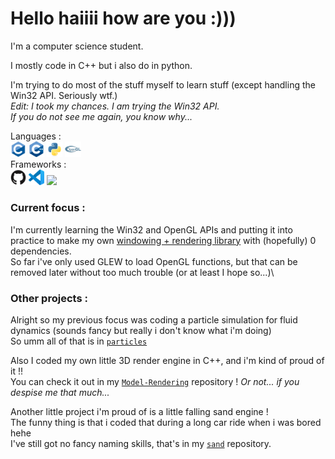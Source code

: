 # Hello haiiii how are you :)))

I'm a computer science student.

I mostly code in C++ but i also do in python.

I'm trying to do most of the stuff myself to learn stuff (except handling the Win32 API. Seriously wtf.)\
<i>Edit: I took my chances. I am trying the Win32 API.<br>
If you do not see me again, you know why...</i>
<br>

Languages :\
<a href=https://en.cppreference.com/w/c/language><img width=5% src=https://raw.githubusercontent.com/devicons/devicon/master/icons/c/c-original.svg></img></a>
<a href=https://en.cppreference.com/w/cpp/language><img width=5% src=https://raw.githubusercontent.com/devicons/devicon/master/icons/cplusplus/cplusplus-original.svg></img></a>
<a href=https://www.python.org/><img width=5% src=https://raw.githubusercontent.com/devicons/devicon/master/icons/python/python-original.svg></img></a>
<a href=https://www.opengl.org/><img width=5% src=https://raw.githubusercontent.com/devicons/devicon/master/icons/opengl/opengl-original.svg></img></a>
<br>
Frameworks :\
<a href=https://github.com/><img width=5% src=https://raw.githubusercontent.com/devicons/devicon/master/icons/github/github-original.svg></img></a>
<a href=https://code.visualstudio.com/><img width=5% src=https://raw.githubusercontent.com/devicons/devicon/master/icons/vscode/vscode-original.svg></img></a>
<a href=https://www.sfml-dev.org/><img width=5% src=https://upload.wikimedia.org/wikipedia/commons/a/a0/SFML_Logo.svg></img></a>



### Current focus : 
I'm currently learning the Win32 and OpenGL APIs and putting it into practice to make my own <a href="https://github.com/DiggerDwarf/window">windowing + rendering library</a> with (hopefully) 0 dependencies.\
So far i've only used GLEW to load OpenGL functions, but that can be removed later without too much trouble (or at least I hope so...)\

### Other projects :
Alright so my previous focus was coding a particle simulation for fluid dynamics (sounds fancy but really i don't know what i'm doing)\
So umm all of that is in <a href=https://github.com/DiggerDwarf/particles>`particles`</a>

Also I coded my own little 3D render engine in C++, and i'm kind of proud of it !!\
You can check it out in my <a href=https://github.com/DiggerDwarf/Model-Rendering>`Model-Rendering`</a> repository ! *Or not... if you despise me that much...*

Another little project i'm proud of is a little falling sand engine !\
The funny thing is that i coded that during a long car ride when i was bored hehe\
I've still got no fancy naming skills, that's in my <a href=https://github.com/DiggerDwarf/sand>`sand`</a> repository.

